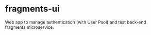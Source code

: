 # fragments-ui
Web app to manage authentication (with User Pool) and test back-end fragments microservice.
